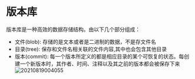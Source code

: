 # 版本库
版本库是一种高效的数据存储结构。由以下几个部分组成：
- 文件(blob): 存储的是文本或者是二进制的数据，不是存文件名
- 目录(tree): 保存和文件名相关联的文件内容,其中也会包含其他目录
- 版本(commit): 每一个版本所定义的都是相应目录的某个可恢复的状态。每创建一个新版本时，其作者、时间、注释以及其之前的版本都会被保存下来
  ![20210819004055](https://i.loli.net/2021/08/19/NXiLjAa7BrVqSCd.png)
 
